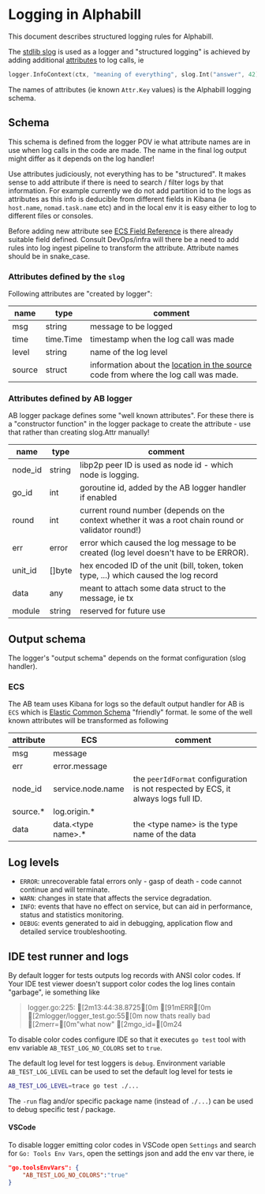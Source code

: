 # Logging in Alphabill

This document describes structured logging rules for Alphabill.

The [stdlib slog](https://pkg.go.dev/log/slog) is used as a logger and
"structured logging" is achieved by adding additional 
[attributes](https://pkg.go.dev/log/slog#Attr) to log calls, ie

```go
logger.InfoContext(ctx, "meaning of everything", slog.Int("answer", 42))
```
The names of attributes (ie known `Attr.Key` values) is the Alphabill
logging schema.

## Schema

This schema is defined from the logger POV ie what attribute names are in use
when log calls in the code are made. The name in the final log output might
differ as it depends on the log handler!

Use attributes judiciously, not everything has to be "structured".
It makes sense to add attribute if there is need to search / filter logs
by that information.
For example currently we do not add partition id to the logs as
attributes as this info is deducible from different fields in Kibana (ie
`host.name`, `nomad.task.name` etc) and in the local env it is easy either
to log to different files or consoles.

Before adding new attribute see 
[ECS Field Reference](https://www.elastic.co/guide/en/ecs/current/ecs-field-reference.html)
is there already suitable field defined.
Consult DevOps/infra will there be a need to add rules into log ingest pipeline
to transform the attribute.
Attribute names should be in snake_case.

### Attributes defined by the `slog`

Following attributes are "created by logger":

| name | type | comment |
|---|---|---|
| msg | string | message to be logged |
| time | time.Time | timestamp when the log call was made |
| level | string | name of the log level |
| source | struct | information about the [location in the source](https://pkg.go.dev/log/slog#Source) code from where the log call was made. |

### Attributes defined by AB logger

AB logger package defines some "well known attributes".
For these there is a "constructor function" in the logger package to create
the attribute - use that rather than creating slog.Attr manually!

| name | type | comment |
|---|---|---|
| node_id | string | libp2p peer ID is used as node id - which node is logging. |
| go_id | int | goroutine id, added by the AB logger handler if enabled |
| round | int | current round number (depends on the context whether it was a root chain round or validator round!) |
| err | error | error which caused the log message to be created (log level doesn't have to be ERROR). |
| unit_id | []byte | hex encoded ID of the unit (bill, token, token type, ...) which caused the log record |
| data | any | meant to attach some data struct to the message, ie tx |
| module | string | reserved for future use |

## Output schema

The logger's "output schema" depends on the format configuration (slog handler).

### ECS

The AB team uses Kibana for logs so the default output handler for AB is `ECS`
which is 
[Elastic Common Schema](https://www.elastic.co/guide/en/ecs/current/ecs-field-reference.html)
"friendly" format. Ie some of the well known attributes will be transformed as following

| attribute | ECS | comment |
|---|---|---|
| msg | message | |
| err | error.message | |
| node_id | service.node.name | the `peerIdFormat` configuration is not respected by ECS, it always logs full ID. |
| source.* | log.origin.* | |
| data | data.\<type name\>.* | the \<type name\> is the type name of the data |

## Log levels

 - `ERROR`: unrecoverable fatal errors only - gasp of death - code cannot continue and will terminate.
 - `WARN`: changes in state that affects the service degradation.
 - `INFO`: events that have no effect on service, but can aid in performance, status and statistics monitoring.
 - `DEBUG`: events generated to aid in debugging, application flow and detailed service troubleshooting.

## IDE test runner and logs

By default logger for tests outputs log records with ANSI color codes.
If Your IDE test viewer doesn't support color codes the log lines contain "garbage",
ie something like

> logger.go:225: [2m13:44:38.8725[0m [91mERR[0m [2mlogger/logger_test.go:55[0m now thats really bad [2merr=[0m"what now" [2mgo_id=[0m24

To disable color codes configure IDE so that it executes `go test` tool with
env variable `AB_TEST_LOG_NO_COLORS` set to `true`.

The default log level for test loggers is `debug`. Environment variable `AB_TEST_LOG_LEVEL`
can be used to set the default log level for tests ie

```bash
AB_TEST_LOG_LEVEL=trace go test ./...
```
The `-run` flag and/or specific package name (instead of `./...`) can be used to debug
specific test / package.

#### VSCode

To disable logger emitting color codes in VSCode open `Settings` and search
for `Go: Tools Env Vars`, open the settings json and add the env var there, ie

```json
"go.toolsEnvVars": {
    "AB_TEST_LOG_NO_COLORS":"true"
}
```
